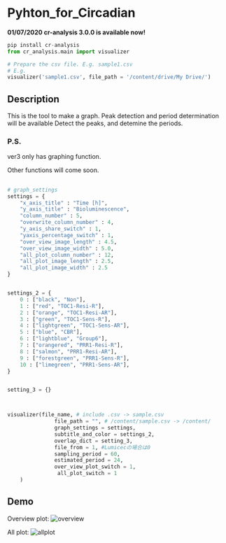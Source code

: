 # Pyhton_for_Circadian
**01/07/2020 cr-analysis 3.0.0 is available now!**

```py
pip install cr-analysis
from cr_analysis.main import visualizer

# Prepare the csv file. E.g. sample1.csv
# E.g. 
visualizer('sample1.csv', file_path = '/content/drive/My Drive/')
```


## Description
This is the tool to make a graph.
Peak detection and period determination will be available
Detect the peaks, and detemine the periods.

### P.S.
ver3 only has graphing function.

Other functions will come soon.

##

```py
# graph_settings
settings = {
    "x_axis_title" : "Time [h]",
    "y_axis_title" : "Bioluminescence",
    "column_number" : 5,
    "overwrite_column_number" : 4,
    "y_axis_share_switch" : 1,
    "yaxis_percentage_switch" : 1,
    "over_view_image_length" : 4.5,
    "over_view_image_width" : 5.0,
    "all_plot_column_number" : 12,
    "all_plot_image_length" : 2.5,
    "all_plot_image_width" : 2.5
}


settings_2 = {
    0 : ["black", "Non"],
    1 : ["red", "TOC1-Resi-R"],
    2 : ["orange", "TOC1-Resi-AR"],
    3 : ["green", "TOC1-Sens-R"],
    4 : ["lightgreen", "TOC1-Sens-AR"],
    5 : ["blue", "CBR"],
    6 : ["lightblue", "Group6"],
    7 : ["orangered", "PRR1-Resi-R"],
    8 : ["salmon", "PRR1-Resi-AR"],
    9 : ["forestgreen", "PRR1-Sens-R"],
    10 : ["limegreen", "PRR1-Sens-AR"],
}


setting_3 = {}



visualizer(file_name, # include .csv -> sample.csv
               file_path = "", # /content/sample.csv -> /content/
               graph_settings = settings,
               subtitle_and_color = settings_2,
               overlap_dict = setting_3,
               file_from = 1, #Lumicecの場合は0
               sampling_period = 60,
               estimated_period = 24,
               over_view_plot_switch = 1,
                all_plot_switch = 1
    )
```

## Demo
Overview plot:
![overview](https://user-images.githubusercontent.com/45617592/72204708-49836580-34be-11ea-8505-9f72830e9326.png)

All plot:
![allplot](https://user-images.githubusercontent.com/45617592/72204687-fb6e6200-34bd-11ea-8c45-f70e922c9b90.png)
